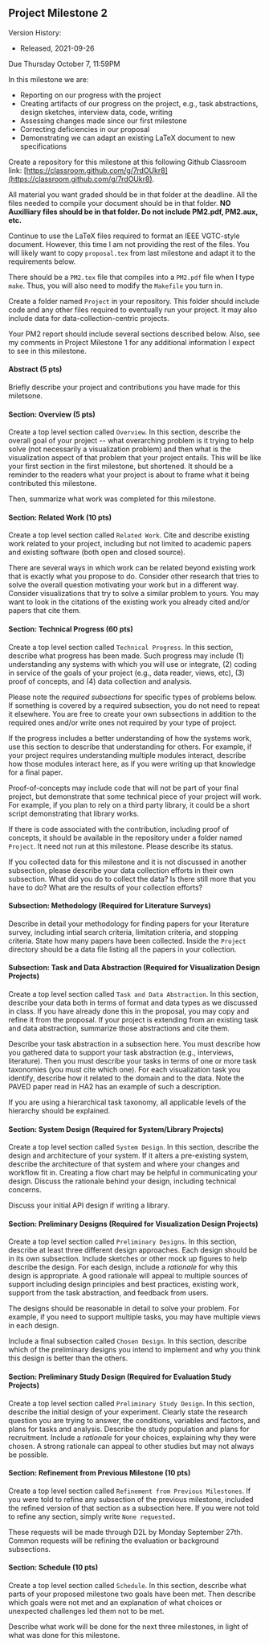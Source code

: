 ## Project Milestone 2

Version History: 

- Released, 2021-09-26


Due Thursday October 7, 11:59PM

In this milestone we are:

- Reporting on our progress with the project
- Creating artifacts of our progress on the project, e.g., task abstractions,
  design sketches, interview data, code, writing
- Assessing changes made since our first milestone
- Correcting deficiencies in our proposal
- Demonstrating we can adapt an existing LaTeX document to new specifications

Create a repository for this milestone at this following Github Classroom
link: [https://classroom.github.com/g/7rdOUkr8](https://classroom.github.com/g/7rdOUkr8).

All material you want graded should be in that folder at the deadline. All the
files needed to compile your document should be in that folder. **NO
Auxilliary files should be in that folder. Do not include PM2.pdf, PM2.aux,
etc.** 

Continue to use the LaTeX files required to format an IEEE VGTC-style
document. However, this time I am not providing the rest of the files. You
will likely want to copy `proposal.tex` from last milestone and adapt it to
the requirements below.

There should be a `PM2.tex` file that compiles into a `PM2.pdf` file when I
type `make`. Thus, you will also need to modify the `Makefile` you turn in.

Create a folder named `Project` in your repository. This folder should include
code and any other files required to eventually run your project. It may also
include data for data-collection-centric projects.

Your PM2 report should include several sections described below. Also, see my
comments in Project Milestone 1 for any additional information I expect to see
in this milestone.

#### Abstract (5 pts)

Briefly describe your project and contributions you have made for this
miletsone.


#### Section: Overview (5 pts)

Create a top level section called `Overview`. In this section, describe the
overall goal of your project -- what overarching problem is it trying to help
solve (not necessarily a visualization problem) and then what is the
visualization aspect of that problem that your project entails. This will be
like your first section in the first milestone, but shortened. It should be a
reminder to the readers what your project is about to frame what it being
contributed this milestone.

Then, summarize what work was completed for this milestone. 


#### Section: Related Work (10 pts)

Create a top level section called `Related Work`. Cite and describe existing
work related to your project, including but not limited to academic papers and
existing software (both open and closed source).

There are several ways in which work can be related beyond existing work that
is exactly what you propose to do. Consider other research that tries to solve
the overall question motivating your work but in a different way. Consider
visualizations that try to solve a similar problem to yours. You may want to
look in the citations of the existing work you already cited and/or papers
that cite them.

#### Section: Technical Progress (60 pts)

Create a top level section called `Technical Progress`. In this section,
describe what progress has been made. Such progress may include (1)
understanding any systems with which you will use or integrate, (2) coding in
service of the goals of your project (e.g., data reader, views, etc), (3)
proof of concepts, and (4) data collection and analysis.

Please note the *required subsections* for specific types of problems below.
If something is covered by a required subsection, you do not need to repeat it
elsewhere. You are free to create your own subsections in addition to the
required ones and/or write ones not required by your type of project.

If the progress includes a better understanding of how the systems work, use
this section to describe that understanding for others. For example, if your
project requires understanding multiple modules interact, describe how those
modules interact here, as if you were writing up that knowledge for a final
paper.

Proof-of-concepts may include code that will not be part of your final
project, but demonstrate that some technical piece of your project will work.
For example, if you plan to rely on a third party library, it could be a short
script demonstrating that library works. 

If there is code associated with the contribution, including proof of
concepts, it should be available in the repository under a folder named
`Project`. It need not run at this milestone. Please describe its status. 

If you collected data for this milestone and it is not discussed in another
subsection, please describe your data collection efforts in their own
subsection. What did you do to collect the data? Is there still more that you
have to do? What are the results of your collection efforts? 


#### Subsection: Methodology (Required for Literature Surveys)

Describe in detail your methodology for finding papers for your literature
survey, including intial search criteria, limitation criteria, and stopping
criteria. State how many papers have been collected. Inside the `Project`
directory should be a data file listing all the papers in your collection.


#### Subsection: Task and Data Abstraction (Required for Visualization Design Projects)

Create a top level section called `Task and Data Abstraction`. In this
section, describe your data both in terms of format and data types as we
discussed in class. If you have already done this in the proposal, you may
copy and refine it from the proposal. If your project is extending from an
existing task and data abstraction, summarize those abstractions and cite
them.

Describe your task abstraction in a subsection here. You must describe how you
gathered data to support your task abstraction (e.g., interviews, literature).
Then you must describe your tasks in terms of one or more task taxonomies (you
must cite which one). For each visualization task you identify, describe how
it related to the domain and to the data. Note the PAVED paper read in HA2 has
an example of such a description.

If you are using a hierarchical task taxonomy, all applicable levels of the
hierarchy should be explained.


#### Section: System Design (Required for System/Library Projects)

Create a top level section called `System Design`. In this section,
describe the design and architecture of your system. If it alters a
pre-existing system, describe the architecture of that system and where your
changes and workflow fit in. Creating a flow chart may be helpful in
communicating your design. Discuss the rationale behind your design,
including technical concerns.

Discuss your initial API design if writing a library.


#### Section: Preliminary Designs (Required for Visualization Design Projects)

Create a top level section called `Preliminary Designs`. In this section,
describe at least three different design approaches. Each design should be in
its own subsection. Include sketches or other mock up figures to help describe
the design. For each design, include a *rationale* for why this design is
appropriate. A good rationale will appeal to multiple sources of support
including design principles and best practices, existing work, support from
the task abstraction, and feedback from users. 

The designs should be reasonable in detail to solve your problem. For example,
if you need to support multiple tasks, you may have multiple views in each
design. 

Include a final subsection called `Chosen Design`. In this section, describe
which of the preliminary designs you intend to implement and why you think
this design is better than the others. 


#### Section: Preliminary Study Design (Required for Evaluation Study Projects)

Create a top level section called `Preliminary Study Design`. In this section,
describe the initial design of your experiment. Clearly state the research
question you are trying to answer, the conditions, variables and factors, and
plans for tasks and analysis. Describe the study population and plans for
recruitment. Include a *rationale* for your choices, explaining why they were
chosen. A strong rationale can appeal to other studies but may not always be
possible.


#### Section: Refinement from Previous Milestone (10 pts)

Create a top level section called `Refinement from Previous Milestones`. If
you were told to refine any subsection of the previous milestone, included the
refined version of that section as a subsection here. If you were not told to
refine any section, simply write `None requested.`

These requests will be made through D2L by Monday September 27th. Common
requests will be refining the evaluation or background subsections.


#### Section: Schedule (10 pts)

Create a top level section called `Schedule`. In this section, describe what
parts of your proposed milestone two goals have been met. Then describe which
goals were not met and an explanation of what choices or unexpected challenges
led them not to be met.

Describe what work will be done for the next three milestones, in light of
what was done for this milestone. 



